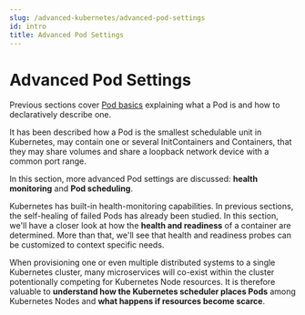 ```yaml
---
slug: /advanced-kubernetes/advanced-pod-settings
id: intro
title: Advanced Pod Settings
---
```


# Advanced Pod Settings

Previous sections cover [Pod basics](https://learn.kubernetes.anynines.com/kubernetes/pods/introduction) explaining what a Pod is and how to declaratively describe one.

It has been described how a Pod is the smallest schedulable unit in Kubernetes, may contain one or several InitContainers and Containers, that they may share volumes and share a loopback network device with a common port range.

In this section, more advanced Pod settings are discussed: **health monitoring** and **Pod scheduling**.

Kubernetes has built-in health-monitoring capabilities. In previous sections, the self-healing of failed Pods has already been studied. In this section, we'll have a closer look at how the **health and readiness** of a container are determined. More than that, we'll see that health and readiness probes can be customized to context specific needs.

When provisioning one or even multiple distributed systems to a single Kubernetes cluster, many microservices will co-exist within the cluster potentionally competing for Kubernetes Node resources. It is therefore valuable to **understand how the Kubernetes scheduler places Pods** among Kubernetes Nodes and **what happens if resources become scarce**.